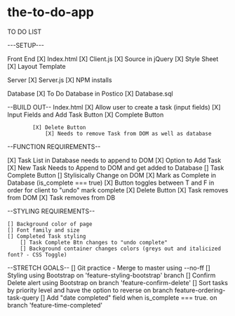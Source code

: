 # the-to-do-app

TO DO LIST

---SETUP---

Front End
    [X] Index.html
    [X] Client.js
    [X] Source in jQuery
    [X] Style Sheet
    [X] Layout Template

Server
    [X] Server.js
    [X] NPM installs
    
Database
    [X] To Do Database in Postico
    [X] Database.sql


--BUILD OUT--
    Index.html
        [X] Allow user to create a task (input fields)
            [X] Input Fields and Add Task Button
            [X] Complete Button
                
                
            [X] Delete Button
                [X] Needs to remove Task from DOM as well as database

--FUNCTION REQUIREMENTS--

[X] Task List in Database needs to append to DOM
[X] Option to Add Task
[X] New Task Needs to Append to DOM and get added to Database
[] Task Complete Button
    [] Stylisically Change on DOM
    [X] Mark as Complete in Database (is_complete === true)
    [X] Button toggles between T and F in order for client to "undo" mark complete 
[X] Delete Button
    [X] Task removes from DOM
    [X] Task removes from DB    



--STYLING REQUIREMENTS--

    [] Background color of page
    [] Font family and size
    [] Completed Task styling
        [] Task Complete Btn changes to "undo complete"
        [] Background container changes colors (greys out and italicized font? - CSS Toggle)


--STRETCH GOALS--
    [] Git practice - Merge to master using --no-ff
    [] Styling using Bootstrap on 'feature-styling-bootstrap' branch
    [] Confirm Delete alert using Bootstrap on branch 'feature-confirm-delete'
    [] Sort tasks by priority level and have the option to reverse on branch feature-ordering-task-query
    [] Add "date completed" field when is_complete === true. on branch 'feature-time-completed'


